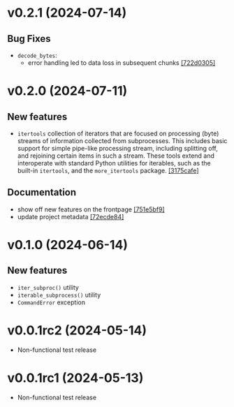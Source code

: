 # v0.2.1 (2024-07-14)

## Bug Fixes

- `decode_bytes`:
  - error handling led to data loss in subsequent chunks [[722d0305]](https://github.com/datalad/datasalad/commit/722d0305)

# v0.2.0 (2024-07-11)

## New features

- `itertools` collection of iterators that are focused on processing (byte) streams of information collected from subprocesses. This includes basic support for simple pipe-like processing stream, including splitting off, and rejoining certain items in such a stream. These tools extend and interoperate with standard Python utilities for iterables, such as the built-in `itertools`, and the `more_itertools` package. [[3175cafe]](https://github.com/datalad/datasalad/commit/3175cafe)

## Documentation

- show off new features on the frontpage [[751e5bf9]](https://github.com/datalad/datasalad/commit/751e5bf9)
- update project metadata [[72ecde84]](https://github.com/datalad/datasalad/commit/72ecde84)


# v0.1.0 (2024-06-14)

## New features

- `iter_subproc()` utility
- `iterable_subprocess()` utility
- `CommandError` exception

# v0.0.1rc2 (2024-05-14)

- Non-functional test release

# v0.0.1rc1 (2024-05-13)

- Non-functional test release
